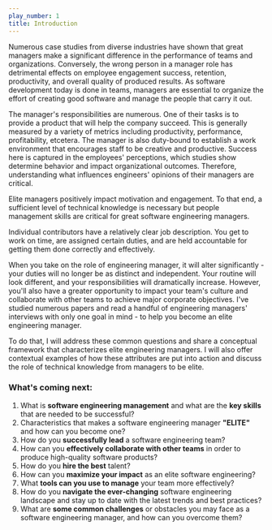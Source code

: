 ```yaml
---
play_number: 1
title: Introduction
---
```


Numerous case studies from diverse industries have shown that great managers make a significant difference in the performance of teams and organizations. Conversely, the wrong person in a manager role has detrimental effects on employee engagement success, retention, productivity, and overall quality of produced results. As software development today is done in teams, managers are essential to organize the effort of creating good software and manage the people that carry it out. 

The manager's responsibilities are numerous. One of their tasks is to provide a product that will help the company succeed. This is generally measured by a variety of metrics including productivity, performance, profitability, etcetera. The manager is also duty-bound to establish a work environment that encourages staff to be creative and productive. Success here is captured in the employees' perceptions, which studies show determine behavior and impact organizational outcomes. Therefore, understanding what influences engineers' opinions of their managers are critical.

Elite managers positively impact motivation and engagement. To that end, a sufficient level of technical knowledge is necessary but people management skills are critical for great software engineering managers.

Individual contributors have a relatively clear job description. You get to work on time, are assigned certain duties, and are held accountable for getting them done correctly and effectively.

When you take on the role of engineering manager, it will alter significantly - your duties will no longer be as distinct and independent. Your routine will look different, and your responsibilities will dramatically increase. However, you'll also have a greater opportunity to impact your team's culture and collaborate with other teams to achieve major corporate objectives. I've studied numerous papers and read a handful of engineering managers' interviews with only one goal in mind - to help you become an elite engineering manager.

To do that, I will address these common questions and share a conceptual framework that characterizes elite engineering managers. I will also offer contextual examples of how these attributes are put into action and discuss the role of technical knowledge from managers to be elite.

### What's coming next:

1. What is **software engineering management** and what are the **key skills** that are needed to be successful?
2. Characteristics that makes a software engineering manager **"ELITE"** and how can you become one?
3. How do you **successfully lead** a software engineering team?
4. How can you **effectively collaborate with other teams** in order to produce high-quality software products?
5. How do you **hire the best** talent?
6. How can you **maximize your impact** as an elite software engineering?
7. What **tools can you use to manage** your team more effectively?
8. How do you **navigate the ever-changing** software engineering landscape and stay up to date with the latest trends and best practices? 
9. What are **some common challenges** or obstacles you may face as a software engineering manager, and how can you overcome them? 
